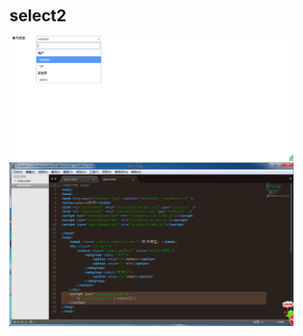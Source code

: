 # select2
![运行](https://github.com/lc-dmx/select2/blob/master/%E8%BF%90%E8%A1%8C.jpg)
![demo代码](https://github.com/lc-dmx/select2/blob/master/demo%E4%BB%A3%E7%A0%81.jpg)
